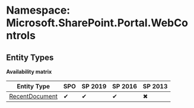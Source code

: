 # Namespace: Microsoft.SharePoint.Portal.WebControls
## Entity Types

**Availability matrix**

Entity Type | SPO | SP 2019 | SP 2016 | SP 2013
----------|-----|---------|---------|--------
[RecentDocument](./EntityTypes/RecentDocument.md) | ✔ | ✔ | ✔ | ✖
